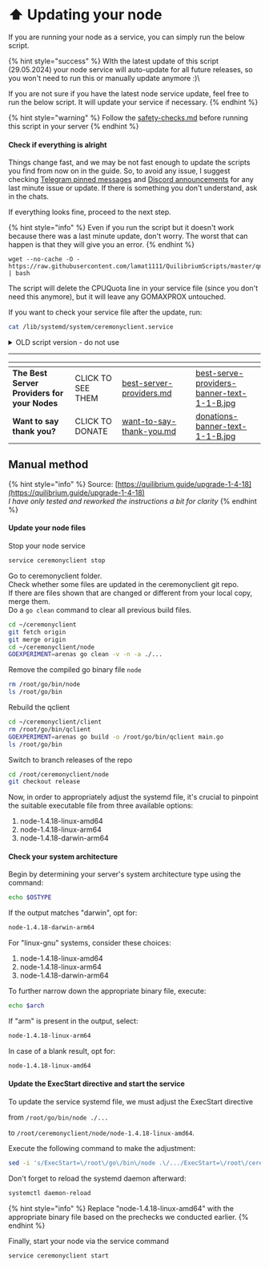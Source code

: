 # ⬆️ Updating your node

If you are running your node as a service, you can simply run the below script.&#x20;

{% hint style="success" %}
WIth the latest update of this script (29.05.2024) your node service will auto-update for all future releases, so you won't need to run this or manually update anymore :)\


If you are not sure if you have the latest node service update, feel free to run the below script. It will update your service if necessary.
{% endhint %}

{% hint style="warning" %}
Follow the  [safety-checks.md](safety-checks.md "mention") before running this script in your server
{% endhint %}

#### Check if everything is alright

Things change fast, and we may be not fast enough to update the scripts you find from now on in the guide. So, to avoid any issue, I suggest checking [Telegram pinned messages](https://t.me/quilibrium) and [Discord announcements](https://discord.gg/quilibrium) for any last minute issue or update. If there is something you don't understand, ask in the chats.

If everything looks fine, proceed to the next step.

{% hint style="info" %}
Even if you run the script but it doesn't work because there was a last minute update, don't worry. The worst that can happen is that they will give you an error.&#x20;
{% endhint %}

```
wget --no-cache -O - https://raw.githubusercontent.com/lamat1111/QuilibriumScripts/master/qnode_service_update.sh | bash
```

The script will delete the CPUQuota line in your service file (since you don't need this anymore), but it will leave any GOMAXPROX untouched.

If you want to check your service file after the update, run:

```bash
cat /lib/systemd/system/ceremonyclient.service
```

<details>

<summary>OLD script version - do not use</summary>

```
wget -O - https://raw.githubusercontent.com/0xOzgur/QuilibriumTools/v1.4.18/update.sh | bash
```

🙏 _Many tanks to_ [_@OxOzgur_](https://github.com/0xOzgur) _for providing the auto-update script_

</details>

***

<table data-card-size="large" data-column-title-hidden data-view="cards" data-full-width="false"><thead><tr><th></th><th></th><th data-hidden data-card-target data-type="content-ref"></th><th data-hidden></th><th data-hidden data-card-cover data-type="files"></th></tr></thead><tbody><tr><td><strong>The Best Server Providers for your Nodes</strong></td><td>CLICK TO SEE THEM</td><td><a href="best-server-providers.md">best-server-providers.md</a></td><td></td><td><a href=".gitbook/assets/best-serve-providers-banner-text-1-1-B.jpg">best-serve-providers-banner-text-1-1-B.jpg</a></td></tr><tr><td><strong>Want to say thank you?</strong></td><td>CLICK TO DONATE</td><td><a href="want-to-say-thank-you.md">want-to-say-thank-you.md</a></td><td></td><td><a href=".gitbook/assets/donations-banner-text-1-1-B.jpg">donations-banner-text-1-1-B.jpg</a></td></tr></tbody></table>

## Manual method

{% hint style="info" %}
Source: [https://quilibrium.guide/upgrade-1-4-18](https://quilibrium.guide/upgrade-1-4-18) \
_I have only tested and reworked the instructions a bit for clarity_
{% endhint %}

#### Update your node files

Stop your node service

```bash
service ceremonyclient stop
```

Go to ceremonyclient folder.\
Check whether some files are updated in the ceremonyclient git repo.\
If there are files shown that are changed or different from your local copy, merge them.\
Do a `go clean` command to clear all previous build files.&#x20;

```bash
cd ~/ceremonyclient
git fetch origin
git merge origin
cd ~/ceremonyclient/node
GOEXPERIMENT=arenas go clean -v -n -a ./...
```

Remove the compiled go binary file `node`

```bash
rm /root/go/bin/node
ls /root/go/bin
```

Rebuild the qclient

```bash
cd ~/ceremonyclient/client
rm /root/go/bin/qclient
GOEXPERIMENT=arenas go build -o /root/go/bin/qclient main.go
ls /root/go/bin
```

Switch to branch releases of the repo

```bash
cd /root/ceremonyclient/node
git checkout release
```

Now, in order to appropriately adjust the systemd file, it's crucial to pinpoint the suitable executable file from three available options:

1. node-1.4.18-linux-amd64
2. node-1.4.18-linux-arm64
3. node-1.4.18-darwin-arm64

#### Check your system architecture

Begin by determining your server's system architecture type using the command:

```bash
echo $OSTYPE
```

If the output matches "darwin", opt for:

```bash
node-1.4.18-darwin-arm64
```

For "linux-gnu" systems, consider these choices:

1. node-1.4.18-linux-amd64
2. node-1.4.18-linux-arm64
3. node-1.4.18-darwin-arm64

To further narrow down the appropriate binary file, execute:

```bash
echo $arch
```

If "arm" is present in the output, select:

```bash
node-1.4.18-linux-arm64
```

In case of a blank result, opt for:

```bash
node-1.4.18-linux-amd64
```

#### Update the ExecStart directive and start the service

To update the service systemd file, we must adjust the ExecStart directive&#x20;

from `/root/go/bin/node ./...`&#x20;

to `/root/ceremonyclient/node/node-1.4.18-linux-amd64`.

Execute the following command to make the adjustment:

```bash
sed -i 's/ExecStart=\/root\/go\/bin\/node .\/.../ExecStart=\/root\/ceremonyclient\/node\/node-1.4.18-linux-amd64/g' /lib/systemd/system/ceremonyclient.service
```

Don't forget to reload the systemd daemon afterward:

```bash
systemctl daemon-reload
```

{% hint style="info" %}
Replace "node-1.4.18-linux-amd64" with the appropriate binary file based on the prechecks we conducted earlier.
{% endhint %}

Finally, start your node via the service command

```bash
service ceremonyclient start
```
